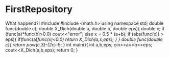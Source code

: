 # FirstRepository
What happend?!
#include <iostream>
#include <math.h>
using namespace std;
double func(double c);
double X_Dich(double a, double b, double eps){
double x;
if (func(a)*func(b)>0.0) cout<<"error";
else x = 0.5 * (a+b);
if (abs(func(x)) > eps){
if(func(a)*func(x)<0.0)
return X_Dich(a,x,eps);
} 
}
double func(double c){
return pow(c,3)-(2*c)-5;
}
int main(){
int a,b,eps;
cin>>a>>b>>eps;
cout<<X_Dich(a,b,eps);
return 0;
}
